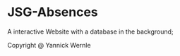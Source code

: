 # JSG-Absences
A interactive Website with a database in the background;

Copyright @ Yannick Wernle
